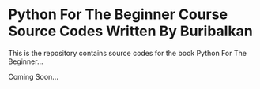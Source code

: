 # Python For The Beginner Course Source Codes Written By Buribalkan
This is the repository contains source codes for the book Python For The Beginner...

Coming Soon...
